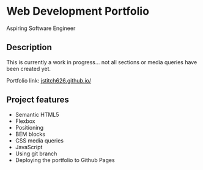 # Web Development Portfolio

Aspiring Software Engineer

## Description

This is currently a work in progress... not all sections or media queries have been created yet.

Portfolio link: [jstitch626.github.io/](https://jstitch626.github.io/)

## Project features

- Semantic HTML5
- Flexbox
- Positioning
- BEM blocks
- CSS media queries
- JavaScript
- Using git branch
- Deploying the portfolio to Github Pages
